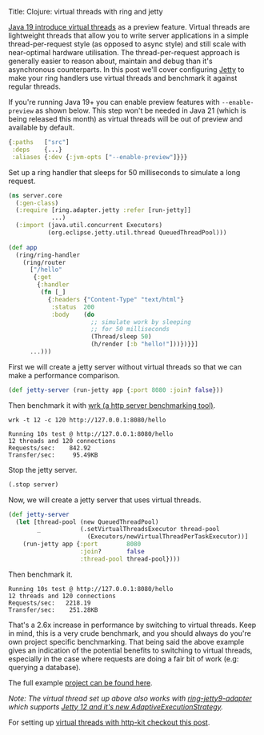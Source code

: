 Title: Clojure: virtual threads with ring and jetty

[Java 19 introduce virtual threads](https://openjdk.org/jeps/425) as a preview feature. Virtual threads are lightweight threads that allow you to write server applications in a simple thread-per-request style (as opposed to async style) and still scale with near-optimal hardware utilisation. The thread-per-request approach is generally easier to reason about, maintain and debug than it's asynchronous counterparts. In this post we'll cover configuring [Jetty](https://github.com/ring-clojure/ring/tree/master/ring-jetty-adapter) to make your ring handlers use virtual threads and benchmark it against regular threads.

If you're running Java 19+ you can enable preview features with `--enable-preview` as shown below. This step won't be needed in Java 21 (which is being released this month) as virtual threads will be out of preview and available by default.

```Clojure
{:paths   ["src"]
 :deps    {...}
 :aliases {:dev {:jvm-opts ["--enable-preview"]}}}
```

Set up a ring handler that sleeps for 50 milliseconds to simulate a long request.

```Clojure
(ns server.core
  (:gen-class)
  (:require [ring.adapter.jetty :refer [run-jetty]]
            ...)
  (:import (java.util.concurrent Executors)
           (org.eclipse.jetty.util.thread QueuedThreadPool)))
           
(def app
  (ring/ring-handler
    (ring/router
      ["/hello"
       {:get
        {:handler
         (fn [_]
           {:headers {"Content-Type" "text/html"}
            :status  200
            :body    (do
                       ;; simulate work by sleeping
                       ;; for 50 milliseconds
                       (Thread/sleep 50)
                       (h/render [:b "hello!"]))})}}]
      ...)))
```

First we will create a jetty server without virtual threads so that we can make a performance comparison.

```Clojure
(def jetty-server (run-jetty app {:port 8080 :join? false}))
```

Then benchmark  it with [wrk (a http server benchmarking tool)](https://github.com/wg/wrk).

```
wrk -t 12 -c 120 http://127.0.0.1:8080/hello

Running 10s test @ http://127.0.0.1:8080/hello
12 threads and 120 connections
Requests/sec:    842.92
Transfer/sec:     95.49KB
```

Stop the jetty server.

```Clojure 
(.stop server)
```

Now, we will create a jetty server that uses virtual threads.

```Clojure
(def jetty-server
  (let [thread-pool (new QueuedThreadPool)
        _           (.setVirtualThreadsExecutor thread-pool
                      (Executors/newVirtualThreadPerTaskExecutor))]
    (run-jetty app {:port        8080
                    :join?       false
                    :thread-pool thread-pool})))
```

Then benchmark it.

```
Running 10s test @ http://127.0.0.1:8080/hello
12 threads and 120 connections
Requests/sec:   2218.19
Transfer/sec:    251.28KB
```

That's a 2.6x increase in performance by switching to virtual threads. Keep in mind, this is a very crude benchmark, and you should always do you're own project specific benchmarking. That being said the above example gives an indication of the potential benefits to switching to virtual threads, especially in the case where requests are doing a fair bit of work (e.g: querying a database).

The full example [project can be found here](https://github.com/andersmurphy/clj-cookbook/tree/master/virtual-threads/jetty).

*Note: The virtual thread set up above also works with [ring-jetty9-adapter](https://github.com/sunng87/ring-jetty9-adapter) which supports [Jetty 12 and it's new AdaptiveExecutionStrategy](https://webtide.com/jetty-12-virtual-threads-support/).*

For setting up [virtual threads with http-kit checkout this post](https://andersmurphy.com/2023/09/15/clojure-virtual-threads-with-ring-and-http-kit.html).
